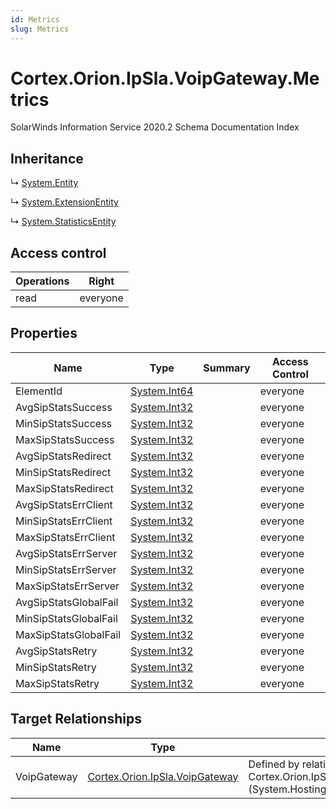 ```yaml
---
id: Metrics
slug: Metrics
---
```


# Cortex.Orion.IpSla.VoipGateway.Metrics

SolarWinds Information Service 2020.2 Schema Documentation Index

## Inheritance

↳ [System.Entity](./../System/Entity)

↳ [System.ExtensionEntity](./../System/ExtensionEntity)

↳ [System.StatisticsEntity](./../System/StatisticsEntity)

## Access control

| Operations | Right |
| ------ | ------ |
| read | everyone |

## Properties

| Name | Type | Summary | Access Control |
| ------ | ------ | ------ | ------ |
| ElementId | [System.Int64](https://docs.microsoft.com/en-us/dotnet/api/system.int64) |  | everyone |
| AvgSipStatsSuccess | [System.Int32](https://docs.microsoft.com/en-us/dotnet/api/system.int32) |  | everyone |
| MinSipStatsSuccess | [System.Int32](https://docs.microsoft.com/en-us/dotnet/api/system.int32) |  | everyone |
| MaxSipStatsSuccess | [System.Int32](https://docs.microsoft.com/en-us/dotnet/api/system.int32) |  | everyone |
| AvgSipStatsRedirect | [System.Int32](https://docs.microsoft.com/en-us/dotnet/api/system.int32) |  | everyone |
| MinSipStatsRedirect | [System.Int32](https://docs.microsoft.com/en-us/dotnet/api/system.int32) |  | everyone |
| MaxSipStatsRedirect | [System.Int32](https://docs.microsoft.com/en-us/dotnet/api/system.int32) |  | everyone |
| AvgSipStatsErrClient | [System.Int32](https://docs.microsoft.com/en-us/dotnet/api/system.int32) |  | everyone |
| MinSipStatsErrClient | [System.Int32](https://docs.microsoft.com/en-us/dotnet/api/system.int32) |  | everyone |
| MaxSipStatsErrClient | [System.Int32](https://docs.microsoft.com/en-us/dotnet/api/system.int32) |  | everyone |
| AvgSipStatsErrServer | [System.Int32](https://docs.microsoft.com/en-us/dotnet/api/system.int32) |  | everyone |
| MinSipStatsErrServer | [System.Int32](https://docs.microsoft.com/en-us/dotnet/api/system.int32) |  | everyone |
| MaxSipStatsErrServer | [System.Int32](https://docs.microsoft.com/en-us/dotnet/api/system.int32) |  | everyone |
| AvgSipStatsGlobalFail | [System.Int32](https://docs.microsoft.com/en-us/dotnet/api/system.int32) |  | everyone |
| MinSipStatsGlobalFail | [System.Int32](https://docs.microsoft.com/en-us/dotnet/api/system.int32) |  | everyone |
| MaxSipStatsGlobalFail | [System.Int32](https://docs.microsoft.com/en-us/dotnet/api/system.int32) |  | everyone |
| AvgSipStatsRetry | [System.Int32](https://docs.microsoft.com/en-us/dotnet/api/system.int32) |  | everyone |
| MinSipStatsRetry | [System.Int32](https://docs.microsoft.com/en-us/dotnet/api/system.int32) |  | everyone |
| MaxSipStatsRetry | [System.Int32](https://docs.microsoft.com/en-us/dotnet/api/system.int32) |  | everyone |

## Target Relationships

| Name | Type | Notes |
| ------ | ------ | ------ |
| VoipGateway | [Cortex.Orion.IpSla.VoipGateway](./../Cortex.Orion.IpSla/VoipGateway) | Defined by relationship Cortex.Orion.IpSla.VoipGatewayToMetrics (System.Hosting) |

